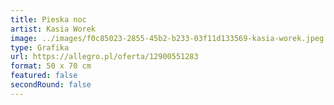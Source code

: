 ```yaml
---
title: Pieska noc
artist: Kasia Worek
image: ../images/f0c85023-2855-45b2-b233-03f11d133569-kasia-worek.jpeg
type: Grafika
url: https://allegro.pl/oferta/12900551283
format: 50 x 70 cm
featured: false
secondRound: false
---
```

